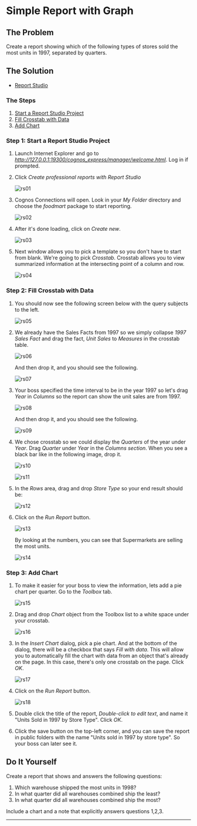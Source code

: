 Simple Report with Graph
========================

The Problem
-----------

Create a report showing which of the following types of stores sold the most units in 1997, separated by quarters.

The Solution
------------

- [Report Studio](/Tools+of+the+Trade.html#report_studio)


### The Steps

1. [Start a Report Studio Project](#step1)
2. [Fill Crosstab with Data](#step2)
3. [Add Chart](#step3)

<div id="step1"></div>

### Step 1: Start a Report Studio Project

1. Launch Internet Explorer and go to *http://127.0.0.1:19300/cognos_express/manager/welcome.html*. Log in if prompted. 

2. Click *Create professional reports with Report Studio*

    ![rs01](http://i1254.photobucket.com/albums/hh616/jcabrra/cognos%20cookbook/rs01.png)

3. Cognos Connections will open. Look in your *My Folder* directory and choose the *foodmart* package to start reporting.

    ![rs02](http://i1254.photobucket.com/albums/hh616/jcabrra/cognos%20cookbook/rs02.png)

4. After it's done loading, click on *Create new*.

    ![rs03](http://i1254.photobucket.com/albums/hh616/jcabrra/cognos%20cookbook/rs03.png)

5. Next window allows you to pick a template so you don't have to start from blank. We're going to pick *Crosstab*. Crosstab allows you to view summarized information at the intersecting point of a column and row.

    ![rs04](http://i1254.photobucket.com/albums/hh616/jcabrra/cognos%20cookbook/rs04.png)

<div id="step2"></div>

### Step 2: Fill Crosstab with Data

1. You should now see the following screen below with the query subjects to the left.

    ![rs05](http://i1254.photobucket.com/albums/hh616/jcabrra/cognos%20cookbook/rs05.png)

2. We already have the Sales Facts from 1997 so we simply collapse *1997 Sales Fact* and drag the fact, *Unit Sales* to *Measures* in the crosstab table. 

    ![rs06](http://i1254.photobucket.com/albums/hh616/jcabrra/cognos%20cookbook/rs06.png)

    And then drop it, and you should see the following.

    ![rs07](http://i1254.photobucket.com/albums/hh616/jcabrra/cognos%20cookbook/rs07.png)

3. Your boss specified the time interval to be in the year 1997 so let's drag *Year* in *Columns* so the report can show the unit sales are from 1997.

    ![rs08](http://i1254.photobucket.com/albums/hh616/jcabrra/cognos%20cookbook/rs08.png)

    And then drop it, and you should see the following.

    ![rs09](http://i1254.photobucket.com/albums/hh616/jcabrra/cognos%20cookbook/rs09.png)

4. We chose crosstab so we could display the *Quarters* of the year under *Year*. Drag *Quarter* under *Year* in the *Columns section*. When you see a black bar like in the following image, drop it.

    ![rs10](http://i1254.photobucket.com/albums/hh616/jcabrra/cognos%20cookbook/rs10.png)

    ![rs11](http://i1254.photobucket.com/albums/hh616/jcabrra/cognos%20cookbook/rs11.png)

5. In the *Rows* area, drag and drop *Store Type* so your end result should be:

    ![rs12](http://i1254.photobucket.com/albums/hh616/jcabrra/cognos%20cookbook/rs12.png)

6. Click on the *Run Report* button.

    ![rs13](http://i1254.photobucket.com/albums/hh616/jcabrra/cognos%20cookbook/rs13.png)

    By looking at the numbers, you can see that Supermarkets are selling the most units.

    ![rs14](http://i1254.photobucket.com/albums/hh616/jcabrra/cognos%20cookbook/rs14.png)

<div id="step3"></div>

### Step 3: Add Chart

1. To make it easier for your boss to view the information, lets add a pie chart per quarter. Go to the *Toolbox* tab.

    ![rs15](http://i1254.photobucket.com/albums/hh616/jcabrra/cognos%20cookbook/rs15.png)

2. Drag and drop *Chart* object from the Toolbox list to a white space under your crosstab.

    ![rs16](http://i1254.photobucket.com/albums/hh616/jcabrra/cognos%20cookbook/rs16.png)

3. In the *Insert Chart* dialog, pick a pie chart. And at the bottom of the dialog, there will be a checkbox that says *Fill with data*. This will allow you to automatically fill the chart with data from an object that's already on the page. In this case, there's only one crosstab on the page. Click *OK*.

    ![rs17](http://i1254.photobucket.com/albums/hh616/jcabrra/cognos%20cookbook/rs17.png)

4. Click on the *Run Report* button.

    ![rs18](http://i1254.photobucket.com/albums/hh616/jcabrra/cognos%20cookbook/rs18.png)

5. Double click the title of the report, *Double-click to edit text*, and name it "Units Sold in 1997 by Store Type". Click *OK*.

6. Click the save button on the top-left corner, and you can save the report in public folders with the name "Units sold in 1997 by store type". So your boss can later see it.

Do It Yourself
--------------

Create a report that shows and answers the following questions: 

1. Which warehouse shipped the most units in 1998?
2. In what quarter did all warehouses combined ship the least?
3. In what quarter did all warehouses combined ship the most?

Include a chart and a note that explicitly answers questions 1,2,3.

<hr>